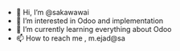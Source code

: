 - 👋 Hi, I’m @sakawawai
- 👀 I’m interested in Odoo and implementation
- 🌱 I’m currently learning everything about Odoo
- 📫 How to reach me , m.ejad@sa

<!---
sakawawai/sakawawai is a ✨ special ✨ repository because its `README.md` (this file) appears on your GitHub profile.
You can click the Preview link to take a look at your changes.
--->
